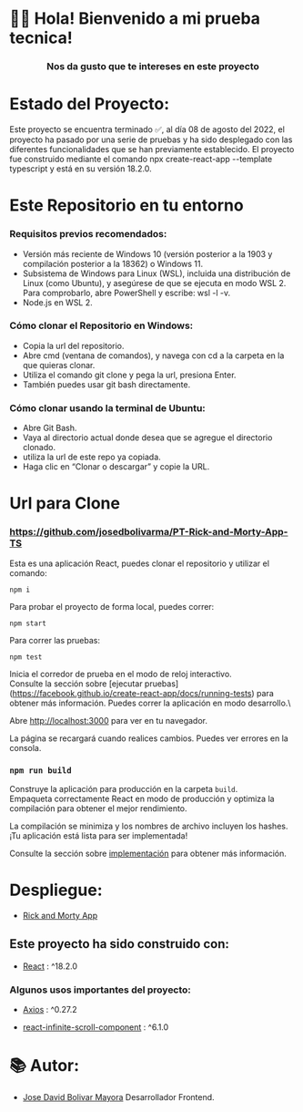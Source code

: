 # 👋🏼 Hola! Bienvenido a mi prueba tecnica!

<h3 align="center"><strong>Nos da gusto que te intereses en este proyecto</strong></h3>

# Estado del Proyecto:

Este proyecto se encuentra terminado ✅, al día 08 de agosto del 2022, el proyecto ha pasado por una serie de pruebas y ha sido desplegado con las diferentes funcionalidades que se han previamente establecido. El proyecto fue construido mediante el comando npx create-react-app --template typescript y está en su versión 18.2.0.

# Este Repositorio en tu entorno

### Requisitos previos recomendados:

-  Versión más reciente de Windows 10 (versión posterior a la 1903 y compilación posterior a la 18362) o Windows 11.
-  Subsistema de Windows para Linux (WSL), incluida una distribución de Linux (como Ubuntu), y asegúrese de que se ejecuta en modo WSL 2. Para comprobarlo, abre PowerShell y escribe: wsl -l -v.
-   Node.js en WSL 2.

### Cómo clonar el Repositorio en Windows:

- Copia la url del repositorio.
- Abre cmd (ventana de comandos), y navega con cd a la carpeta en la que quieras clonar.
- Utiliza el comando git clone y pega la url, presiona Enter.
- También puedes usar git bash directamente.

### Cómo clonar usando la terminal de Ubuntu:

- Abre Git Bash.
- Vaya al directorio actual donde desea que se agregue el directorio clonado.
- utiliza la url de este repo ya copiada.
- Haga clic en “Clonar o descargar” y copie la URL.

# Url para Clone

### https://github.com/josedbolivarma/PT-Rick-and-Morty-App-TS

Esta es una aplicación React, puedes clonar el repositorio y utilizar el comando:

```
npm i
```

Para probar el proyecto de forma local, puedes correr:

```
npm start
```
Para correr las pruebas:

```
npm test
```
Inicia el corredor de prueba en el modo de reloj interactivo.\
Consulte la sección sobre [ejecutar pruebas] (https://facebook.github.io/create-react-app/docs/running-tests) para obtener más información.
Puedes correr la aplicación en modo desarrollo.\

Abre [http://localhost:3000](http://localhost:3000) para ver en tu navegador.


La página se recargará cuando realices cambios. Puedes ver errores en la consola.

### `npm run build`

Construye la aplicación para producción en la carpeta `build`.\
Empaqueta correctamente React en modo de producción y optimiza la compilación para obtener el mejor rendimiento.

La compilación se minimiza y los nombres de archivo incluyen los hashes.\
¡Tu aplicación está lista para ser implementada!

Consulte la sección sobre [implementación](https://facebook.github.io/create-react-app/docs/deployment) para obtener más información.

# Despliegue:

- [Rick and Morty App](https://pt-rick-and-morty-app-ts.vercel.app/)

## Este proyecto ha sido construido con:

* [React](https://es.reactjs.org/) : ^18.2.0 

### Algunos usos importantes del proyecto:

* [Axios](https://axios-http.com/docs/intro) : ^0.27.2

* [react-infinite-scroll-component](https://www.npmjs.com/package/react-infinite-scroll-component) : ^6.1.0

# 📚 Autor:

- [Jose David Bolivar Mayora](https://github.com/josedbolivarma) Desarrollador Frontend. 